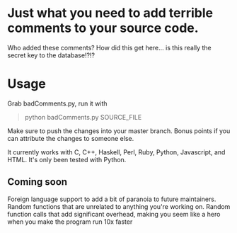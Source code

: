 # Just what you need to add terrible comments to your source code.
Who added these comments? How did this get here... is this really the secret key to the database!?!?

# Usage
Grab badComments.py, run it with 

> python badComments.py SOURCE_FILE

Make sure to push the changes into your master branch. 
Bonus points if you can attribute the changes to someone else.

It currently works with C, C++, Haskell, Perl, Ruby, Python, Javascript, and HTML. It's only been tested with Python. 

## Coming soon
Foreign language support to add a bit of paranoia to future maintainers.
Random functions that are unrelated to anything you're working on.
Random function calls that add significant overhead, making you seem like a hero when you make the program run 10x faster
